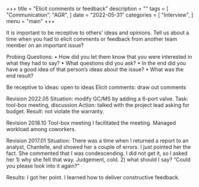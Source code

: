 +++
title = "Elicit comments or feedback"
description = ""
tags = [
    "Communication",
    "AGR",
]
date = "2022-05-31"
categories = [
    "Interview",
]
menu = "main"
+++

It is important to be receptive to others’ ideas and opinions. Tell us about a time when you had to elicit comments or feedback from another team member on an important issue?  

Probing Questions:
•	How did you let them know that you were interested in what they had to say? 
•	What questions did you ask?	
•	In the end did you have a good idea of that person’s ideas about the issue?
•	What was the end result?

Be receptive to ideas: open to ideas
Elicit comments: draw out comments


Revision 2022.05
Situation: modify GC/MS by adding a 6-port valve.
Task: tool-box meeting, discussion
Action: talked with the project lead asking for budget.
Result: not violate the warranty.


Revision 2018.10
Tool-box meeting
I facilitated the meeting.
Managed workload among coworkers.


Revision 2017.01
Situation: There was a time when I returned a report to an analyst, Chantelle, and showed her a couple of errors. I just pointed her the fact.  She commented that I was condescending.  I did not get it, so I asked her 1) why she felt that way.  Judgement, cold. 2) what should I say? “Could you please look into it again?”

Results: I got her point.  I learned how to deliver constructive feedback.

